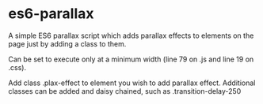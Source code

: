 # es6-parallax
A simple ES6 parallax script which adds parallax effects to elements on the page just by adding a class to them.

Can be set to execute only at a minimum width (line 79 on .js and line 19 on .css).

Add class .plax-effect to element you wish to add parallax effect. Additional classes can be added and daisy chained, such as .transition-delay-250

